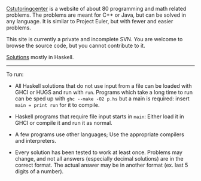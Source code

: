 <a href='http://www.cstutoringcenter.com/problems/'>Cstutoringcenter</a> is a website of about 80 programming and math related problems. The problems are meant for C++ or Java, but can be solved in any language. It is similar to Project Euler, but with fewer and easier problems.

This site is currently a private and incomplete SVN. You are welcome to browse the source code, but you cannot contribute to it.

<a href='http://code.google.com/p/cstutoringcenter/source/browse/#svn/trunk'>Solutions</a> mostly in Haskell.


---


To run:

  * All Haskell solutions that do not use input from a file can be loaded with GHCI or HUGS and run with `run`. Programs which take a long time to run can be sped up with `ghc --make -O2 p.hs` but a main is required: insert `main = print run` for it to compile.

  * Haskell programs that require file input starts in `main`: Either load it in GHCI or compile it and run it as normal.

  * A few programs use other languages; Use the appropriate compilers and interpreters.

  * Every solution has been tested to work at least once. Problems may change, and not all answers (especially decimal solutions) are in the correct format. The actual answer may be in another format (ex. last 5 digits of a number).